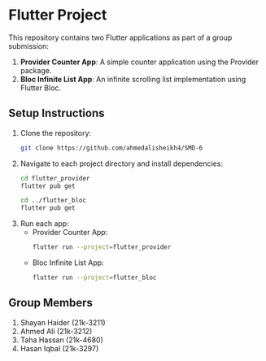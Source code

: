 # Flutter Project

This repository contains two Flutter applications as part of a group submission:

1. **Provider Counter App**: A simple counter application using the Provider package.
2. **Bloc Infinite List App**: An infinite scrolling list implementation using Flutter Bloc.

## Setup Instructions

1. Clone the repository:
   ```sh
   git clone https://github.com/ahmedalisheikh4/SMD-6
   ```
2. Navigate to each project directory and install dependencies:
   ```sh
   cd flutter_provider
   flutter pub get
   ```
   ```sh
   cd ../flutter_bloc
   flutter pub get
   ```
3. Run each app:
   - Provider Counter App:
     ```sh
     flutter run --project=flutter_provider
     ```
   - Bloc Infinite List App:
     ```sh
     flutter run --project=flutter_bloc
     ```

## Group Members
1) Shayan Haider (21k-3211)
2) Ahmed Ali (21k-3212)
3) Taha Hassan (21k-4680)
4) Hasan Iqbal (21k-3297)
